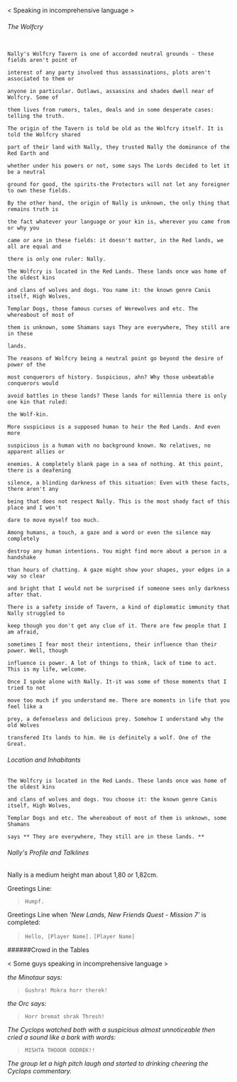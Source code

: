< Speaking in incomprehensive language >

###### The Wolfcry

```

Nally's Wolfcry Tavern is one of accorded neutral grounds - these fields aren't point of 

interest of any party involved thus assassinations, plots aren't associated to them or 

anyone in particular. Outlaws, assassins and shades dwell near of Wolfcry. Some of 

them lives from rumors, tales, deals and in some desperate cases: telling the truth.

The origin of the Tavern is told be old as the Wolfcry itself. It is told the Wolfcry shared 

part of their land with Nally, they trusted Nally the dominance of the Red Earth and 

whether under his powers or not, some says The Lords decided to let it be a neutral 

ground for good, the spirits-the Protectors will not let any foreigner to own these fields. 

By the other hand, the origin of Nally is unknown, the only thing that remains truth is 

the fact whatever your language or your kin is, wherever you came from or why you 

came or are in these fields: it doesn't matter, in the Red lands, we all are equal and 

there is only one ruler: Nally.

The Wolfcry is located in the Red Lands. These lands once was home of the oldest kins 

and clans of wolves and dogs. You name it: the known genre Canis itself, High Wolves, 

Templar Dogs, those famous curses of Werewolves and etc. The whereabout of most of 

them is unknown, some Shamans says They are everywhere, They still are in these 

lands. 

The reasons of Wolfcry being a neutral point go beyond the desire of power of the 

most conquerors of history. Suspicious, ahn? Why those unbeatable conquerors would 

avoid battles in these lands? These lands for millennia there is only one kin that ruled: 

the Wolf-kin.

More suspicious is a supposed human to heir the Red Lands. And even more 

suspicious is a human with no background known. No relatives, no apparent allies or 

enemies. A completely blank page in a sea of nothing. At this point, there is a deafening 

silence, a blinding darkness of this situation: Even with these facts, there aren't any 

being that does not respect Nally. This is the most shady fact of this place and I won't 

dare to move myself too much.

Among humans, a touch, a gaze and a word or even the silence may completely 

destroy any human intentions. You might find more about a person in a handshake 

than hours of chatting. A gaze might show your shapes, your edges in a way so clear 

and bright that I would not be surprised if someone sees only darkness after that.

There is a safety inside of Tavern, a kind of diplomatic immunity that Nally struggled to 

keep though you don't get any clue of it. There are few people that I am afraid, 

sometimes I fear most their intentions, their influence than their power. Well, though 

influence is power. A lot of things to think, lack of time to act. This is my life, welcome.

Once I spoke alone with Nally. It-it was some of those moments that I tried to not 

move too much if you understand me. There are moments in life that you feel like a 

prey, a defenseless and delicious prey. Somehow I understand why the old Wolves 

transfered Its lands to him. He is definitely a wolf. One of the Great.
```


###### Location and Inhabitants

```
The Wolfcry is located in the Red Lands. These lands once was home of the oldest kins 

and clans of wolves and dogs. You choose it: the known genre Canis itself, High Wolves, 

Templar Dogs and etc. The whereabout of most of them is unknown, some Shamans 

says ** They are everywhere, They still are in these lands. **
```

>
>
>
>
###### Nally's Profile and Talklines

Nally is a medium height man about 1,80 or 1,82cm. 

Greetings Line:
>`Humpf.`

Greetings Line when *'New Lands, New Friends Quest - Mission 7'* is completed:
>`Hello, [Player Name].`
>`[Player Name]`









######Crowd in the Tables

  < Some guys speaking in incomprehensive language >
  
  *the Minotaur says:*
  >`Gushra! Mokra horr therek!`
  
  *the Orc says:*
  >`Horr bremat shrak Thresh!`

  *The Cyclops watched both with a suspicious almost unnoticeable then cried a sound like a bark with words:*
  >`MISHTA THOOOR OODREK!!`
  
  *The group let a high pitch laugh and started to drinking cheering the Cyclops commentary.*
